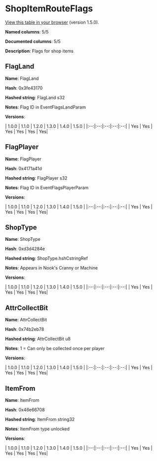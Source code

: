 # ShopItemRouteFlags
[View this table in your browser](ShopItemRouteFlags-value.md) (version 1.5.0).

**Named columns**: 5/5

**Documented columns**: 5/5

**Description**: Flags for shop items
## FlagLand

**Name**: FlagLand

**Hash**: 0x3fe43170

**Hashed string**: FlagLand s32

**Notes**: Flag ID in EventFlagsLandParam

**Versions**: 

 | 1.0.0 | 1.1.0 | 1.2.0 | 1.3.0 | 1.4.0 | 1.5.0 |
|:--:|:--:|:--:|:--:|:--:|
| Yes | Yes | Yes | Yes | Yes | Yes| 


## FlagPlayer

**Name**: FlagPlayer

**Hash**: 0x4171a41d

**Hashed string**: FlagPlayer s32

**Notes**: Flag ID in EventFlagsPlayerParam

**Versions**: 

 | 1.0.0 | 1.1.0 | 1.2.0 | 1.3.0 | 1.4.0 | 1.5.0 |
|:--:|:--:|:--:|:--:|:--:|
| Yes | Yes | Yes | Yes | Yes | Yes| 


## ShopType

**Name**: ShopType

**Hash**: 0xd3d4284e

**Hashed string**: ShopType.hshCstringRef

**Notes**: Appears in Nook's Cranny or Machine

**Versions**: 

 | 1.0.0 | 1.1.0 | 1.2.0 | 1.3.0 | 1.4.0 | 1.5.0 |
|:--:|:--:|:--:|:--:|:--:|
| Yes | Yes | Yes | Yes | Yes | Yes| 


## AttrCollectBit

**Name**: AttrCollectBit

**Hash**: 0x74b2eb78

**Hashed string**: AttrCollectBit u8

**Notes**: 1 = Can only be collected once per player

**Versions**: 

 | 1.0.0 | 1.1.0 | 1.2.0 | 1.3.0 | 1.4.0 | 1.5.0 |
|:--:|:--:|:--:|:--:|:--:|
| Yes | Yes | Yes | Yes | Yes | Yes| 


## ItemFrom

**Name**: ItemFrom

**Hash**: 0x46e66708

**Hashed string**: ItemFrom string32

**Notes**: ItemFrom type unlocked

**Versions**: 

 | 1.0.0 | 1.1.0 | 1.2.0 | 1.3.0 | 1.4.0 | 1.5.0 |
|:--:|:--:|:--:|:--:|:--:|
| Yes | Yes | Yes | Yes | Yes | Yes| 


